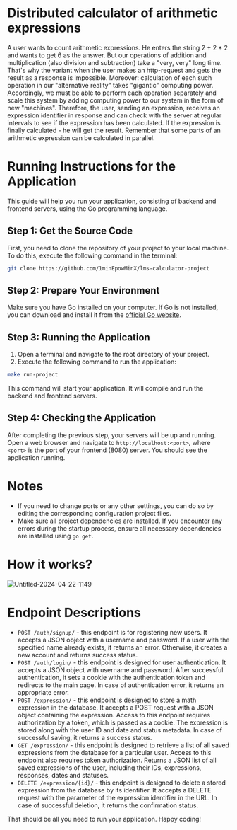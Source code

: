 # Distributed calculator of arithmetic expressions
A user wants to count arithmetic expressions. He enters the string 2 + 2 * 2 and wants to get 6 as the answer. But our operations of addition and multiplication (also division and subtraction) take a "very, very" long time. That's why the variant when the user makes an http-request and gets the result as a response is impossible. Moreover: calculation of each such operation in our "alternative reality" takes "gigantic" computing power. Accordingly, we must be able to perform each operation separately and scale this system by adding computing power to our system in the form of new "machines". Therefore, the user, sending an expression, receives an expression identifier in response and can check with the server at regular intervals to see if the expression has been calculated. If the expression is finally calculated - he will get the result. Remember that some parts of an arithmetic expression can be calculated in parallel.

# Running Instructions for the Application

This guide will help you run your application, consisting of backend and frontend servers, using the Go programming language.

## Step 1: Get the Source Code

First, you need to clone the repository of your project to your local machine. To do this, execute the following command in the terminal:
```sh
git clone https://github.com/1minEpowMinX/lms-calculator-project
```
## Step 2: Prepare Your Environment

Make sure you have Go installed on your computer. If Go is not installed, you can download and install it from the [official Go website](https://golang.org/dl/).

## Step 3: Running the Application

1. Open a terminal and navigate to the root directory of your project.
2. Execute the following command to run the application:
```sh
make run-project
```
This command will start your application. It will compile and run the backend and frontend servers.

## Step 4: Checking the Application

After completing the previous step, your servers will be up and running. Open a web browser and navigate to `http://localhost:<port>`, where `<port>` is the port of your frontend (8080) server. You should see the application running.

# Notes

- If you need to change ports or any other settings, you can do so by editing the corresponding configuration project files.
- Make sure all project dependencies are installed. If you encounter any errors during the startup process, ensure all necessary dependencies are installed using `go get`.

# How it works?

![Untitled-2024-04-22-1149](https://github.com/1minEpowMinX/lms-calculator-project/assets/129176682/bd57ae1c-8c08-49f4-aa1d-e11bf7cfe726)
  
# Endpoint Descriptions

- ```POST /auth/signup/``` - this endpoint is for registering new users. It accepts a JSON object with a username and password. If a user with the specified name already exists, it returns an error. Otherwise, it creates a new account and returns success status.
- ```POST /auth/login/``` - this endpoint is designed for user authentication. It accepts a JSON object with username and password. After successful authentication, it sets a cookie with the authentication token and redirects to the main page. In case of authentication error, it returns an appropriate error.
- ```POST /expression/``` - this endpoint is designed to store a math expression in the database. It accepts a POST request with a JSON object containing the expression. Access to this endpoint requires authorization by a token, which is passed as a cookie. The expression is stored along with the user ID and date and status metadata. In case of successful saving, it returns a success status.
- ```GET /expression/``` - this endpoint is designed to retrieve a list of all saved expressions from the database for a particular user. Access to this endpoint also requires token authorization. Returns a JSON list of all saved expressions of the user, including their IDs, expressions, responses, dates and statuses.
- ```DELETE /expression/{id}/``` - this endpoint is designed to delete a stored expression from the database by its identifier. It accepts a DELETE request with the parameter of the expression identifier in the URL. In case of successful deletion, it returns the confirmation status.

That should be all you need to run your application. Happy coding!
